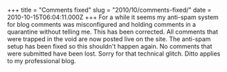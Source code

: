 +++
title = "Comments fixed"
slug = "2010/10/comments-fixed/"
date = 2010-10-15T06:04:11.000Z
+++
For a while it seems my anti-spam system for blog comments was misconfigured and holding comments in a quarantine without telling me. This has been corrected. All comments that were trapped in the void are now posted live on the site. The anti-spam setup has been fixed so this shouldn't happen again. No comments that were submitted have been lost. Sorry for that technical glitch. Ditto applies to my professional blog.
